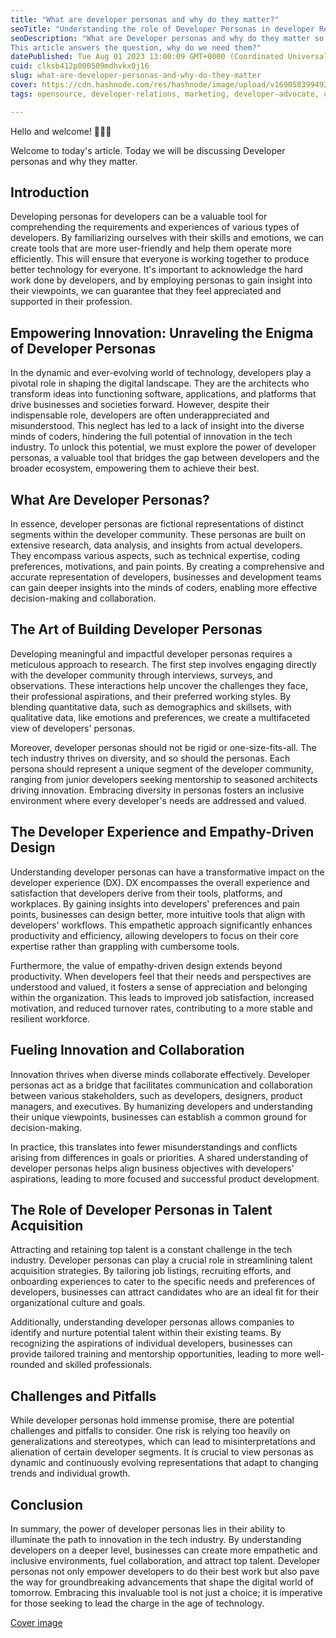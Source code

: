 ```yaml
---
title: "What are developer personas and why do they matter?"
seoTitle: "Understanding the role of Developer Personas in developer Relations"
seoDescription: "What are Developer personas and why do they matter so much in your developer marketing strategy?
This article answers the question, why do we need them?"
datePublished: Tue Aug 01 2023 13:00:09 GMT+0000 (Coordinated Universal Time)
cuid: clksb412p000509mdhvkx0j16
slug: what-are-developer-personas-and-why-do-they-matter
cover: https://cdn.hashnode.com/res/hashnode/image/upload/v1690583994927/b2049705-3820-4ed5-9356-dc9df255926c.png
tags: opensource, developer-relations, marketing, developer-advocate, opinion-pieces

---
```


Hello and welcome! 🤩🤩🤩

Welcome to today's article. Today we will be discussing Developer personas and why they matter.

## Introduction

Developing personas for developers can be a valuable tool for comprehending the requirements and experiences of various types of developers. By familiarizing ourselves with their skills and emotions, we can create tools that are more user-friendly and help them operate more efficiently. This will ensure that everyone is working together to produce better technology for everyone. It's important to acknowledge the hard work done by developers, and by employing personas to gain insight into their viewpoints, we can guarantee that they feel appreciated and supported in their profession.

## Empowering Innovation: Unraveling the Enigma of Developer Personas

In the dynamic and ever-evolving world of technology, developers play a pivotal role in shaping the digital landscape. They are the architects who transform ideas into functioning software, applications, and platforms that drive businesses and societies forward. However, despite their indispensable role, developers are often underappreciated and misunderstood. This neglect has led to a lack of insight into the diverse minds of coders, hindering the full potential of innovation in the tech industry. To unlock this potential, we must explore the power of developer personas, a valuable tool that bridges the gap between developers and the broader ecosystem, empowering them to achieve their best.

## What Are Developer Personas?

In essence, developer personas are fictional representations of distinct segments within the developer community. These personas are built on extensive research, data analysis, and insights from actual developers. They encompass various aspects, such as technical expertise, coding preferences, motivations, and pain points. By creating a comprehensive and accurate representation of developers, businesses and development teams can gain deeper insights into the minds of coders, enabling more effective decision-making and collaboration.

## The Art of Building Developer Personas

Developing meaningful and impactful developer personas requires a meticulous approach to research. The first step involves engaging directly with the developer community through interviews, surveys, and observations. These interactions help uncover the challenges they face, their professional aspirations, and their preferred working styles. By blending quantitative data, such as demographics and skillsets, with qualitative data, like emotions and preferences, we create a multifaceted view of developers' personas.

Moreover, developer personas should not be rigid or one-size-fits-all. The tech industry thrives on diversity, and so should the personas. Each persona should represent a unique segment of the developer community, ranging from junior developers seeking mentorship to seasoned architects driving innovation. Embracing diversity in personas fosters an inclusive environment where every developer's needs are addressed and valued.

## The Developer Experience and Empathy-Driven Design

Understanding developer personas can have a transformative impact on the developer experience (DX). DX encompasses the overall experience and satisfaction that developers derive from their tools, platforms, and workplaces. By gaining insights into developers' preferences and pain points, businesses can design better, more intuitive tools that align with developers' workflows. This empathetic approach significantly enhances productivity and efficiency, allowing developers to focus on their core expertise rather than grappling with cumbersome tools.

Furthermore, the value of empathy-driven design extends beyond productivity. When developers feel that their needs and perspectives are understood and valued, it fosters a sense of appreciation and belonging within the organization. This leads to improved job satisfaction, increased motivation, and reduced turnover rates, contributing to a more stable and resilient workforce.

## Fueling Innovation and Collaboration

Innovation thrives when diverse minds collaborate effectively. Developer personas act as a bridge that facilitates communication and collaboration between various stakeholders, such as developers, designers, product managers, and executives. By humanizing developers and understanding their unique viewpoints, businesses can establish a common ground for decision-making.

In practice, this translates into fewer misunderstandings and conflicts arising from differences in goals or priorities. A shared understanding of developer personas helps align business objectives with developers' aspirations, leading to more focused and successful product development.

## The Role of Developer Personas in Talent Acquisition

Attracting and retaining top talent is a constant challenge in the tech industry. Developer personas can play a crucial role in streamlining talent acquisition strategies. By tailoring job listings, recruiting efforts, and onboarding experiences to cater to the specific needs and preferences of developers, businesses can attract candidates who are an ideal fit for their organizational culture and goals.

Additionally, understanding developer personas allows companies to identify and nurture potential talent within their existing teams. By recognizing the aspirations of individual developers, businesses can provide tailored training and mentorship opportunities, leading to more well-rounded and skilled professionals.

## Challenges and Pitfalls

While developer personas hold immense promise, there are potential challenges and pitfalls to consider. One risk is relying too heavily on generalizations and stereotypes, which can lead to misinterpretations and alienation of certain developer segments. It is crucial to view personas as dynamic and continuously evolving representations that adapt to changing trends and individual growth.

## Conclusion

In summary, the power of developer personas lies in their ability to illuminate the path to innovation in the tech industry. By understanding developers on a deeper level, businesses can create more empathetic and inclusive environments, fuel collaboration, and attract top talent. Developer personas not only empower developers to do their best work but also pave the way for groundbreaking advancements that shape the digital world of tomorrow. Embracing this invaluable tool is not just a choice; it is imperative for those seeking to lead the charge in the age of technology.

[Cover image](https://www.google.com/url?sa=i&url=https%3A%2F%2Fwww.productmarketingalliance.com%2Fhow-to-turn-personas-and-content-intelligence-into-developer-marketing-gold%2F&psig=AOvVaw2Pk9mdoUPiEurVULMz5sSG&ust=1690669957894000&source=images&cd=vfe&opi=89978449&ved=0CBMQjhxqFwoTCPi4o8W6soADFQAAAAAdAAAAABAU)